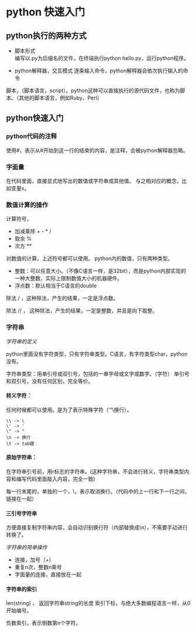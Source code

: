 # python 快速入门

## python执行的两种方式

- 脚本形式  
编写以.py为后缀名的文件，在终端执行python hello.py，运行python程序。

- python解释器，交互模式
逐条输入命令，python解释器会依次执行输入的命令

脚本，（脚本语言，script）。python这种可以直接执行的源代码文件，也称为脚本。（其他的脚本语言，例如Ruby、Perl）

## python快速入门

### python代码的注释
使用#，表示从#开始到这一行的结束的内容，是注释，会被python解释器忽略。

### 字面量
在代码里面，直接显式地写出的数值或字符串或其他值。
与之相对应的概念，比如变量x。

### 数值计算的操作
计算符号，
- 加减乘除 + - * /
- 取余 %
- 次方 **

对数值的计算，上述符号都可以使用。
python内的数值，只有两种类型。
- 整数：可以任意大小。（不像C语言一样，是32bit），而是python内部实现的一种大整数，实际上限制数值大小的机器硬件。
- 浮点数：默认相当于C语言的double

除法 / ，这种除法，产生的结果，一定是浮点数。

除法 // ， 这种除法，产生的结果，一定是整数，并且是向下取整。

### 字符串

*字符串的定义*

python里面没有字符类型，只有字符串类型。C语言，有字符类型char，python没有。

字符串类型：用单引号或双引号，包括的一串字母或文字或数字。（字符）
单引号和双引号，没有任何区别，完全等价。

#### 转义字符：
任何时候都可以使用。是为了表示特殊字符（’“\换行）。
```
\\ -> \
\' -> '
\" -> "
\n -> 换行
\t -> tab键
```

#### 原始字符串：
在字符串引号前，用r标志的字符串。(这种字符串，不会进行转义，字符串类型内容和编写代码里面敲入内容，完全一致)

每一行末尾的，单独的一个，\，表示取消换行。（代码中的上一行和下一行之间，链接在一起）

#### 三引号字符串
方便直接复制字符串内容，会自动识别换行符（内部替换成\n），不需要手动进行转换了。

*字符串的简单操作*

- 连接，加号（+）
- 重复n次，整数n乘号
- 字面量的连接，直接放在一起

#### 字符串的索引
len(string) ， 返回字符串string的长度
索引下标，与绝大多数编程语言一样，从0开始编号。

负数索引，表示倒数第n个字符。